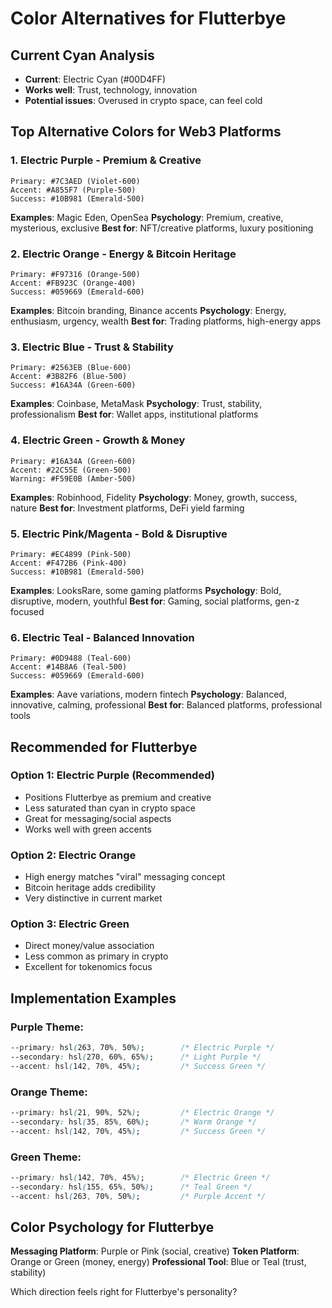 # Color Alternatives for Flutterbye

## Current Cyan Analysis
- **Current**: Electric Cyan (#00D4FF)
- **Works well**: Trust, technology, innovation
- **Potential issues**: Overused in crypto space, can feel cold

## Top Alternative Colors for Web3 Platforms

### 1. **Electric Purple** - Premium & Creative
```
Primary: #7C3AED (Violet-600)
Accent: #A855F7 (Purple-500)
Success: #10B981 (Emerald-500)
```
**Examples**: Magic Eden, OpenSea
**Psychology**: Premium, creative, mysterious, exclusive
**Best for**: NFT/creative platforms, luxury positioning

### 2. **Electric Orange** - Energy & Bitcoin Heritage
```
Primary: #F97316 (Orange-500)
Accent: #FB923C (Orange-400)
Success: #059669 (Emerald-600)
```
**Examples**: Bitcoin branding, Binance accents
**Psychology**: Energy, enthusiasm, urgency, wealth
**Best for**: Trading platforms, high-energy apps

### 3. **Electric Blue** - Trust & Stability
```
Primary: #2563EB (Blue-600)
Accent: #3B82F6 (Blue-500)
Success: #16A34A (Green-600)
```
**Examples**: Coinbase, MetaMask
**Psychology**: Trust, stability, professionalism
**Best for**: Wallet apps, institutional platforms

### 4. **Electric Green** - Growth & Money
```
Primary: #16A34A (Green-600)
Accent: #22C55E (Green-500)
Warning: #F59E0B (Amber-500)
```
**Examples**: Robinhood, Fidelity
**Psychology**: Money, growth, success, nature
**Best for**: Investment platforms, DeFi yield farming

### 5. **Electric Pink/Magenta** - Bold & Disruptive
```
Primary: #EC4899 (Pink-500)
Accent: #F472B6 (Pink-400)
Success: #10B981 (Emerald-500)
```
**Examples**: LooksRare, some gaming platforms
**Psychology**: Bold, disruptive, modern, youthful
**Best for**: Gaming, social platforms, gen-z focused

### 6. **Electric Teal** - Balanced Innovation
```
Primary: #0D9488 (Teal-600)
Accent: #14B8A6 (Teal-500)
Success: #059669 (Emerald-600)
```
**Examples**: Aave variations, modern fintech
**Psychology**: Balanced, innovative, calming, professional
**Best for**: Balanced platforms, professional tools

## Recommended for Flutterbye

### **Option 1: Electric Purple** (Recommended)
- Positions Flutterbye as premium and creative
- Less saturated than cyan in crypto space
- Great for messaging/social aspects
- Works well with green accents

### **Option 2: Electric Orange**
- High energy matches "viral" messaging concept
- Bitcoin heritage adds credibility
- Very distinctive in current market

### **Option 3: Electric Green**
- Direct money/value association
- Less common as primary in crypto
- Excellent for tokenomics focus

## Implementation Examples

### Purple Theme:
```css
--primary: hsl(263, 70%, 50%);        /* Electric Purple */
--secondary: hsl(270, 60%, 65%);      /* Light Purple */
--accent: hsl(142, 70%, 45%);         /* Success Green */
```

### Orange Theme:
```css
--primary: hsl(21, 90%, 52%);         /* Electric Orange */
--secondary: hsl(35, 85%, 60%);       /* Warm Orange */
--accent: hsl(142, 70%, 45%);         /* Success Green */
```

### Green Theme:
```css
--primary: hsl(142, 70%, 45%);        /* Electric Green */
--secondary: hsl(155, 65%, 50%);      /* Teal Green */
--accent: hsl(263, 70%, 50%);         /* Purple Accent */
```

## Color Psychology for Flutterbye

**Messaging Platform**: Purple or Pink (social, creative)
**Token Platform**: Orange or Green (money, energy)
**Professional Tool**: Blue or Teal (trust, stability)

Which direction feels right for Flutterbye's personality?